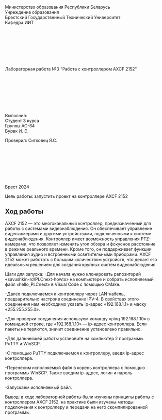 Министерство образования Республики Беларусь  
Учреждение образования   
Брестский Государственный Технический Университет  
Кафедра ИИТ
<br/><br/><br/><br/><br/><br/><br/><br/><br/>
Лабораторная работа №3
"Работа с контроллером AXCF 2152"
<br/><br/><br/><br/><br/><br/><br/><br/><br/>
Выполнил:  
Студент 3 курса  
Группы АС-64  
Бурак И. Э.
 
Проверил:
Ситковец Я.С.
<br/><br/><br/><br/><br/><br/><br/><br/><br/>
Брест 2024

Цель работы: запустить проект на контроллере AXCF 2152

Ход работы 
------------------------------------------------------
AXCF 2152 — это многоканальный контроллер, предназначенный для работы с системами видеонаблюдения. Он обеспечивает управление видеокамерами и другими устройствами, подключенными к системе видеонаблюдения. Контроллер имеет возможность управления PTZ-камерами, что позволяет изменять угол обзора и фокусное расстояние в режиме реального времени. Кроме того, он поддерживает функции управления аудио и встроенными осветительными приборами. AXCF 2152 может работать с большим количеством устройств, что делает его идеальным решением для создания крупных систем видеонаблюдения.

Шаги для запуска:
-Для начала нужно клонировать репозиторий «savushkin-rd/PLCnext-howto» на компьютере и собрать исполняемый файл «hello_PLCnext» в Visual Code с помощью CMake.

-Далее подключаемся к контроллеру через LAN-кабель, предварительно настроив соединение IPV-4. В свойствах этого соединения нам необходимо указать ip-адрес «192.168.1.1» и маску «255.255.255.0».

-Для проверки соединения используем команду «ping 192.168.1.10» в командной строке, где «192.168.1.10» — ip-адрес контроллера. Если пакеты не теряются, значит соединение установлено правильно.

-Для дальнейшей работы установите на компьютер 2 программы: PuTTY и WinSCP.

-С помощью PuTTY подключаемся к контроллеру, введя ip-адрес контроллера.

-Перенесим исполняемый файл в корень контроллера с помощью программы WinSCP. Также вводим ip-адрес, логин и пароль контроллера.

-Запускаем исполняемый файл.

Вывод: в ходе лабораторной работы были изучены принципы работы с контроллером AXCF 2152, на практике были изучены методы подключения к контроллеру и передачи на него скомпилированной программы.